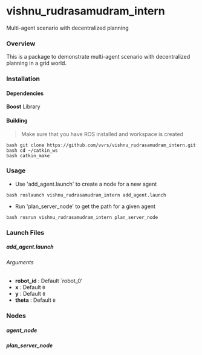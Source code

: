 # vishnu_rudrasamudram_intern

Multi-agent scenario with decentralized planning

### Overview

This is a package to demonstrate multi-agent scenario with decentralized planning in a grid world.


### Installation

#### Dependencies
**Boost** Library
#### Building  

> Make sure that you have ROS installed and workspace is created

```bash git clone https://github.com/vvrs/vishnu_rudrasamudram_intern.git```  
```bash cd ~/catkin_ws```  
```bash catkin_make```

### Usage  
  
- Use 'add_agent.launch' to create a node for a new agent  

```bash roslaunch vishnu_rudrasamudram_intern add_agent.launch```

- Run 'plan_server_node' to get the path for a given agent  

```bash rosrun vishnu_rudrasamudram_intern plan_server_node```   

### Launch Files
##### add_agent.launch
###### Arguments
* **robot_id** : Default `robot_0'
* **x** : Default `0`  
* **y** : Default `0`
* **theta** : Default `0`  

### Nodes

##### agent_node

##### plan_server_node

